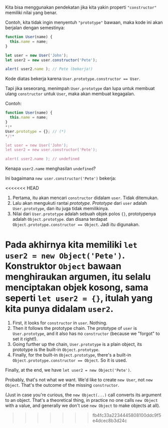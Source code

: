 Kita bisa menggunakan pendekatan jika kita yakin properti `"constructor"` memiliki nilai yang benar.

Contoh, kita tidak ingin menyentuh `"prototype"` bawaan, maka kode ini akan berjalan dengan semestinya:

```js run
function User(name) {
  this.name = name;
}

let user = new User('John');
let user2 = new user.constructor('Pete');

alert( user2.name ); // Pete (bekerja!)
```

Kode diatas bekerja karena `User.prototype.constructor == User`.

Tapi jika seseorang, menimpah `User.prototype` dan lupa untuk membuat ulang `constructor` untuk `User`, maka akan membuat kegagalan.

Contoh:

```js run
function User(name) {
  this.name = name;
}
*!*
User.prototype = {}; // (*)
*/!*

let user = new User('John');
let user2 = new user.constructor('Pete');

alert( user2.name ); // undefined
```

Kenapa `user2.name` menghasilan `undefined`?

Ini bagaimana `new user.constructor('Pete')` bekerja:

<<<<<<< HEAD
1. Pertama, itu akan mencari `constructor` didalam `user`. Tidak ditemukan.
2. Lalu akan mengukuti rantai *prototype*. *Prototype* dari `user` adalah `User.prototype`, dan itu juga tidak memilikinya.
3. Nilai dari `User.prototype` adalah sebuah objek polos `{}`, prototypenya adalah `Object.prototype`. dan disana terdapat `Object.prototype.constructor == Object`. Jadi itu digunakan.

Pada akhirnya kita memiliki `let user2 = new Object('Pete')`. Konstruktor `Object` bawaan menghiraukan argumen, itu selalu menciptakan objek kosong, sama seperti `let user2 = {}`, itulah yang kita punya didalam `user2`.
=======
1. First, it looks for `constructor` in `user`. Nothing.
2. Then it follows the prototype chain. The prototype of `user` is `User.prototype`, and it also has no `constructor` (because we "forgot" to set it right!).
3. Going further up the chain, `User.prototype` is a plain object, its prototype is the built-in `Object.prototype`. 
4. Finally, for the built-in `Object.prototype`, there's a built-in `Object.prototype.constructor == Object`. So it is used.

Finally, at the end, we have `let user2 = new Object('Pete')`. 

Probably, that's not what we want. We'd like to create `new User`, not `new Object`. That's the outcome of the missing `constructor`.

(Just in case you're curious, the `new Object(...)` call converts its argument to an object. That's a theoretical thing, in practice no one calls `new Object` with a value, and generally we don't use `new Object` to make objects at all).
>>>>>>> fb4fc33a2234445808100ddc9f5e4dcec8b3d24c
